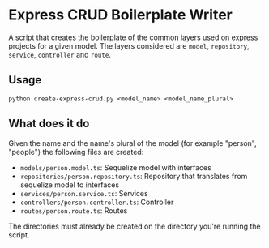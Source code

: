 Express CRUD Boilerplate Writer
===============================

A script that creates the boilerplate of the common layers used on express projects for a given model.
The layers considered are `model`, `repository`, `service`, `controller` and `route`.

## Usage

``` shell
python create-express-crud.py <model_name> <model_name_plural>
```

## What does it do

Given the name and the name's plural of the model (for example "person", "people") the following files are created:

- `models/person.model.ts`: Sequelize model with interfaces
- `repositories/person.repository.ts`: Repository that translates from sequelize model to interfaces
- `services/person.service.ts`: Services
- `controllers/person.controller.ts`: Controller
- `routes/person.route.ts`: Routes

The directories must already be created on the directory you're running the script.
